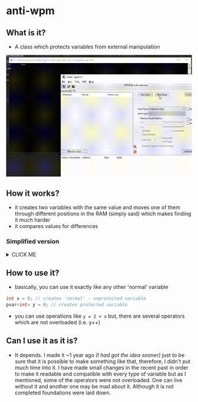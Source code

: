 # anti-wpm

## What is it?

* A class which protects variables from external manipulation

![example-gif](/example.gif)

## How it works?

* it creates two variables with the same value and moves one of them through different positions in the RAM (simply said) which makes finding it much harder
* it compares values for differences

### Simplified version

<details><summary>CLICK ME</summary>
<p>

```c++
int VariableToProtect = 0;
int pVar[ 1000 ] = { 0 };
int Pos = 0; // 'pseudo-position' of the element (with same value as VariableToProtect) in pVar

while( !GetAsyncKeyState( VK_SPACE ) )
{
    if( pVar[ Pos ] != VariableToProtect )
        printf( "detected!" );

    ++VariableToProtect;

    Pos = rand( ) % 1000;
    pVar[ Pos ] = VariableToProtect;

    Sleep( 10 );
}
```

</p>
</details>

## How to use it?

* basically, you can use it exactly like any other 'normal' variable

```c++
int x = 0; // creates 'normal' - unprotected variable
pvar<int> y = 0; // creates protected variable
```

* you can use operations like ```y = 2 + x``` but, there are several operators which are not overloaded (i.e. y++)

## Can I use it as it is?

* It depends. I made it ~1 year ago *(I had got the idea sooner)* just to be sure that it is possible to make something like that, therefore, I didn't put much time into it. I have made small changes in the recent past in order to make it readable and compatible with every type of variable but as I mentioned, some of the operators were not overloaded. One can live without it and another one may be mad about it. Although it is not completed foundations were laid down.
